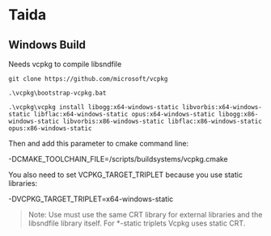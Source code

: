 # Taida

## Windows Build

Needs vcpkg to compile libsndfile

```
git clone https://github.com/microsoft/vcpkg
```
```
.\vcpkg\bootstrap-vcpkg.bat
```
```
.\vcpkg\vcpkg install libogg:x64-windows-static libvorbis:x64-windows-static libflac:x64-windows-static opus:x64-windows-static libogg:x86-windows-static libvorbis:x86-windows-static libflac:x86-windows-static opus:x86-windows-static
```

Then and add this parameter to cmake command line:

-DCMAKE_TOOLCHAIN_FILE=<path-to-vcpkg>/scripts/buildsystems/vcpkg.cmake

You also need to set VCPKG_TARGET_TRIPLET because you use static libraries:

-DVCPKG_TARGET_TRIPLET=x64-windows-static

> Note: Use must use the same CRT library for external libraries and the libsndfile library itself. For *-static triplets Vcpkg uses static CRT.
